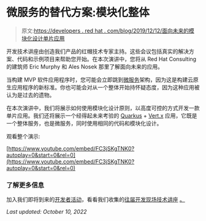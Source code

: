 # 微服务的替代方案:模块化整体

> 原文:[https://developers . red hat . com/blog/2019/12/12/面向未来的模块化设计单片应用](https://developers.redhat.com/blog/2019/12/12/future-proof-monolithic-applications-with-modular-design)

开发技术讲座由创造我们产品的红帽技术专家主持。这些会议包括真实的解决方案、代码和示例项目来帮助您开始。在本次演讲中，您将从 Red Hat Consulting 的建筑师 Eric Murphy 和 Ales Nosek 那里了解面向未来的应用。

当构建 MVP 软件应用程序时，您可能会立即跳到[微服务](https://developers.redhat.com/topics/microservices/)架构，因为这是构建云原生应用程序的新标准。你也可能会对从一个整体开始持怀疑态度，因为这种应用被认为是过去的遗物。

在本次演讲中，我们将展示如何使用模块化设计原则，以高度可控的方式开发一款单片应用。我们还将展示一个经得起未来考验的 [Quarkus](https://developers.redhat.com/topics/quarkus/) + [Vert.x](https://vertx.io/) 应用，它既是一个整体服务，也是微服务，同时使用相同的代码和模块化设计。

观看整个演示:

[https://www.youtube.com/embed/FC3jSKgTNK0?autoplay=0&start=0&rel=0](https://www.youtube.com/embed/FC3jSKgTNK0?autoplay=0&start=0&rel=0)

### 了解更多信息

加入我们即将到来的[开发者活动](https://developers.redhat.com/events/)，看看我们收集的[往届开发现场技术讲座](https://developers.redhat.com/devnation/?page=0) [。](https://developers.redhat.com/events/)

*Last updated: October 10, 2022*